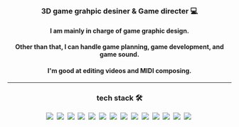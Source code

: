 <div align="center">

<h3> 3D game grahpic desiner & Game directer 💻 </h3>

<h4>I am mainly in charge of game graphic design.</h4>
<h4>Other than that, I can handle game planning, game development, and game sound.</h4>
<h4>I'm good at editing videos and MIDI composing.</h4>

<hr/>

<h3>tech stack 🛠️</h3>

<img src="https://img.shields.io/badge/Photoshop-31A8FF?style=flat-square&logo=adobephotoshop&logoColor=white"/>&nbsp;
<img src="https://img.shields.io/badge/AfterEffects-999FF?style=flat-square&logo=adobeaftereffects&logoColor=white"/>&nbsp;
<img src="https://img.shields.io/badge/Premierpro-9999FF?style=flat-square&logo=adobepremierepro&logoColor=white"/>&nbsp;
<img src="https://img.shields.io/badge/Blender-F5792A?style=flat-square&logo=blender&logoColor=white"/>&nbsp;
<img src="https://img.shields.io/badge/Medibangpaint-00DBDE?style=flat-square&logo=medibangpaint&logoColor=white"/>&nbsp;
<img src="https://img.shields.io/badge/Aseprite-7D929E?style=flat-square&logo=Aseprite&logoColor=white"/>&nbsp;
<img src="https://img.shields.io/badge/Autodesk-000000?style=flat-square&logo=autodesk&logoColor=white"/>&nbsp;
<img src="https://img.shields.io/badge/Unity-000000?style=flat-square&logo=unity&logoColor=white"/>&nbsp;
<img src="https://img.shields.io/badge/Csharp-239120?style=flat-square&logo=csharp&logoColor=white"/>&nbsp;
<img src="https://img.shields.io/badge/Python-3776AB?style=flat-square&logo=python&logoColor=white"/>&nbsp;
<img src="https://img.shields.io/badge/Visual Studio-5C2D91?style=flat-square&logo=Visual Studio&logoColor=white"/>&nbsp;
<img src="https://img.shields.io/badge/Visual Studio Code-007ACC?style=flat-square&logo=Visual Studio Code&logoColor=white"/>&nbsp;
<img src="https://img.shields.io/badge/Github-181717?style=flat-square&logo=Github&logoColor=white"/>&nbsp;
<img src="https://img.shields.io/badge/Git-F05032?style=flat-square&logo=Git&logoColor=white"/>&nbsp;


